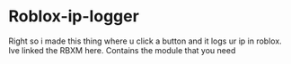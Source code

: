 # Roblox-ip-logger
Right so i made this thing where u click a button and it logs ur ip in roblox. Ive linked the RBXM here. Contains the module that you need
